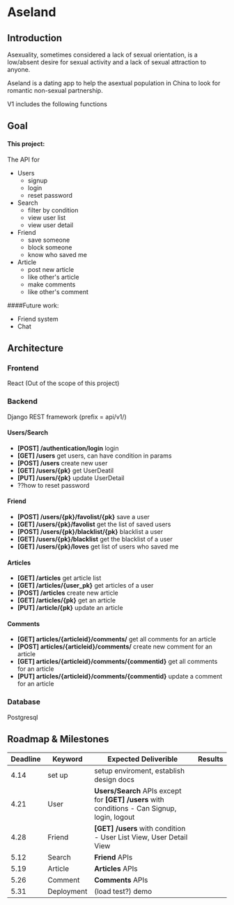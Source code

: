 # Aseland

## Introduction
Asexuality, sometimes considered a lack of sexual orientation, is a low/absent desire for sexual activity and a lack of sexual attraction to anyone.

Aseland is a dating app to help the asextual population in China to look for romantic non-sexual partnership.

V1 includes the following functions

## Goal

#### This project: 

The API for

- Users
	- signup
	- login
	- reset password
- Search
	- filter by condition 
	- view user list
	- view user detail
- Friend
	- save someone
	- block someone
	- know who saved me
- Article
	- post new article
	- like other's article	 
	- make comments
	- like other's comment

####Future work:

- Friend system
- Chat

## Architecture
### Frontend
React (Out of the scope of this project)
### Backend
Django REST framework
(prefix = api/v1/)

#### Users/Search

- **[POST] /authentication/login** login
- **[GET] /users** get users, can have condition in params
- **[POST] /users** create new user
- **[GET] /users/{pk}** get UserDeatil
- **[PUT] /users/{pk}** update UserDetail
- ??how to reset password

#### Friend
- **[POST] /users/{pk}/favolist/{pk}** save a user
- **[GET] /users/{pk}/favolist** get the list of saved users
- **[POST] /users/{pk}/blacklist/{pk}** blacklist a user
- **[GET] /users/{pk}/blacklist** get the blacklist of a user
- **[GET] /users/{pk}/loves** get list of users who saved me

#### Articles
- **[GET] /articles** get article list
- **[GET] /articles/{user_pk}** get articles of a user
- **[POST] /articles** create new article
- **[GET] /articles/{pk}** get an article
- **[PUT] /article/{pk}** update an article

#### Comments
- **[GET] articles/{articleid}/comments/** get all comments for an article
- **[POST] articles/{articleid}/comments/** create new comment for an article
- **[GET] articles/{articleid}/comments/{commentid}** get all comments for an article
- **[PUT] articles/{articleid}/comments/{commentid}** update a comment for an article

### Database 
Postgresql


## Roadmap & Milestones

Deadline  | Keyword | Expected Deliverible | Results
--------- | ------  | ------- | ----
4.14  | set up | setup enviroment, establish design docs|
4.21  | User | **Users/Search** APIs except for  **[GET] /users** with conditions - Can Signup, login, logout |
4.28  | Friend | **[GET] /users** with condition - User List View, User Detail View|
5.12  | Search | **Friend** APIs |
5.19  | Article | **Articles** APIs|
5.26  |  Comment |**Comments** APIs|
5.31  | Deployment | (load test?) demo|